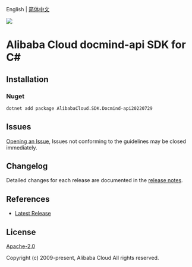 English | [简体中文](README-CN.md)

![](https://aliyunsdk-pages.alicdn.com/icons/AlibabaCloud.svg)

# Alibaba Cloud docmind-api SDK for C#

## Installation

### Nuget

```bash
dotnet add package AlibabaCloud.SDK.Docmind-api20220729
```

## Issues

[Opening an Issue](https://github.com/aliyun/alibabacloud-csharp-sdk/issues/new), Issues not conforming to the guidelines may be closed immediately.

## Changelog

Detailed changes for each release are documented in the [release notes](./ChangeLog.md).

## References

* [Latest Release](https://github.com/aliyun/alibabacloud-csharp-sdk/)

## License

[Apache-2.0](http://www.apache.org/licenses/LICENSE-2.0)

Copyright (c) 2009-present, Alibaba Cloud All rights reserved.
